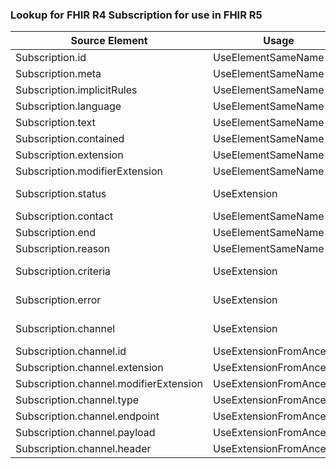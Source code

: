 ### Lookup for FHIR R4 Subscription for use in FHIR R5

| Source Element | Usage | Target |
| -------------- | ----- | ------ |
| Subscription.id | UseElementSameName | Subscription.id |
| Subscription.meta | UseElementSameName | Subscription.meta |
| Subscription.implicitRules | UseElementSameName | Subscription.implicitRules |
| Subscription.language | UseElementSameName | Subscription.language |
| Subscription.text | UseElementSameName | Subscription.text |
| Subscription.contained | UseElementSameName | Subscription.contained |
| Subscription.extension | UseElementSameName | Subscription.extension |
| Subscription.modifierExtension | UseElementSameName | Subscription.modifierExtension |
| Subscription.status | UseExtension | http://hl7.org/fhir/4.0/StructureDefinition/extension-Subscription.status |
| Subscription.contact | UseElementSameName | Subscription.contact |
| Subscription.end | UseElementSameName | Subscription.end |
| Subscription.reason | UseElementSameName | Subscription.reason |
| Subscription.criteria | UseExtension | http://hl7.org/fhir/4.0/StructureDefinition/extension-Subscription.criteria |
| Subscription.error | UseExtension | http://hl7.org/fhir/4.0/StructureDefinition/extension-Subscription.error |
| Subscription.channel | UseExtension | http://hl7.org/fhir/4.0/StructureDefinition/extension-Subscription.channel |
| Subscription.channel.id | UseExtensionFromAncestor | - |
| Subscription.channel.extension | UseExtensionFromAncestor | - |
| Subscription.channel.modifierExtension | UseExtensionFromAncestor | - |
| Subscription.channel.type | UseExtensionFromAncestor | - |
| Subscription.channel.endpoint | UseExtensionFromAncestor | - |
| Subscription.channel.payload | UseExtensionFromAncestor | - |
| Subscription.channel.header | UseExtensionFromAncestor | - |
